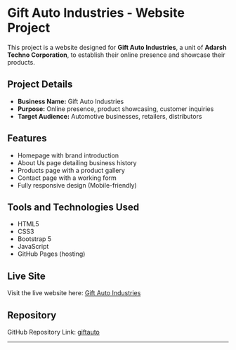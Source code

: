 # Gift Auto Industries - Website Project

This project is a website designed for **Gift Auto Industries**, a unit of **Adarsh Techno Corporation**, to establish their online presence and showcase their products.

## Project Details

- **Business Name:** Gift Auto Industries
- **Purpose:** Online presence, product showcasing, customer inquiries
- **Target Audience:** Automotive businesses, retailers, distributors

## Features

- Homepage with brand introduction
- About Us page detailing business history
- Products page with a product gallery
- Contact page with a working form
- Fully responsive design (Mobile-friendly)

## Tools and Technologies Used

- HTML5
- CSS3
- Bootstrap 5
- JavaScript
- GitHub Pages (hosting)

## Live Site

Visit the live website here: [Gift Auto Industries](https://singhgursewak570.github.io/giftauto/)

## Repository

GitHub Repository Link: [giftauto](https://github.com/singhgursewak570/giftauto)

---
